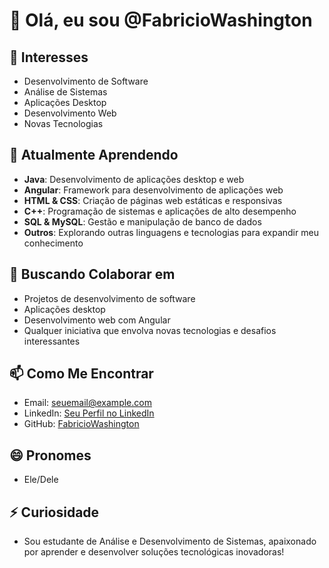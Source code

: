 # 👋 Olá, eu sou @FabricioWashington

## 👀 Interesses
- Desenvolvimento de Software
- Análise de Sistemas
- Aplicações Desktop
- Desenvolvimento Web
- Novas Tecnologias

## 🌱 Atualmente Aprendendo
- **Java**: Desenvolvimento de aplicações desktop e web
- **Angular**: Framework para desenvolvimento de aplicações web
- **HTML & CSS**: Criação de páginas web estáticas e responsivas
- **C++**: Programação de sistemas e aplicações de alto desempenho
- **SQL & MySQL**: Gestão e manipulação de banco de dados
- **Outros**: Explorando outras linguagens e tecnologias para expandir meu conhecimento

## 💞️ Buscando Colaborar em
- Projetos de desenvolvimento de software
- Aplicações desktop
- Desenvolvimento web com Angular
- Qualquer iniciativa que envolva novas tecnologias e desafios interessantes

## 📫 Como Me Encontrar
- Email: [seuemail@example.com](fabriciowashington2016@hotmail.com)
- LinkedIn: [Seu Perfil no LinkedIn](https://www.linkedin.com/in/fabricio-washington-048b172b6/)
- GitHub: [FabricioWashington](https://github.com/FabricioWashington)

## 😄 Pronomes
- Ele/Dele

## ⚡ Curiosidade
- Sou estudante de Análise e Desenvolvimento de Sistemas, apaixonado por aprender e desenvolver soluções tecnológicas inovadoras!

<!---
FabricioWashington/FabricioWashington is a ✨ special ✨ repository because its `README.md` (this file) appears on your GitHub profile.
You can click the Preview link to take a look at your changes.
--->
